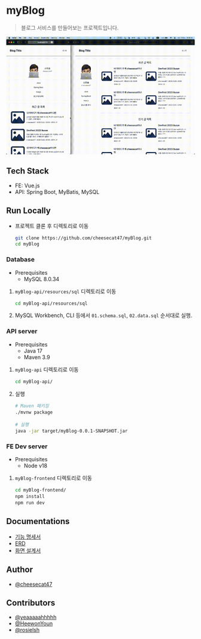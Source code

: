# myBlog

> 블로그 서비스를 만들어보는 프로젝트입니다.

![main page](docs/resources/pages-main.gif)

## Tech Stack

- FE: Vue.js
- API: Spring Boot, MyBatis, MySQL

## Run Locally

- 프로젝트 클론 후 디렉토리로 이동

    ```bash
    git clone https://github.com/cheesecat47/myBlog.git
    cd myBlog
    ```

### Database

- Prerequisites
    - MySQL 8.0.34

1. `myBlog-api/resources/sql` 디렉토리로 이동

    ```bash
   cd myBlog-api/resources/sql
    ```

2. MySQL Workbench, CLI 등에서 `01.schema.sql`, `02.data.sql` 순서대로 실행.

### API server

- Prerequisites
    - Java 17
    - Maven 3.9

1. `myBlog-api` 디렉토리로 이동

    ```bash
    cd myBlog-api/
    ```

2. 실행

    ```bash
    # Maven 패키징
    ./mvnw package

    # 실행
    java -jar target/myBlog-0.0.1-SNAPSHOT.jar
    ```

### FE Dev server

- Prerequisites
    - Node v18

1. `myBlog-frontend` 디렉토리로 이동

    ```bash
    cd myBlog-frontend/
    npm install
    npm run dev
    ```

## Documentations

- [기능 명세서](docs/feature-spec.md)
- [ERD](docs/ERD.md)
- [화면 설계서](docs/pages.md)

## Author

- [@cheesecat47](https://github.com/cheesecat47)

## Contributors

- [@yeaaaaahhhhh](https://github.com/yeaaaaahhhhh)
- [@HeewonYoun](https://github.com/HeewonYoun)
- [@rosielsh](https://github.com/rosielsh)
